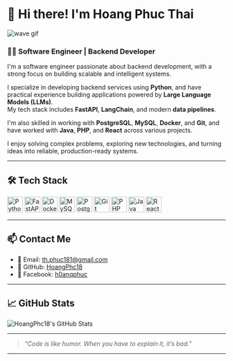 # 👋 Hi there! I'm Hoang Phuc Thai

![wave gif](https://user-images.githubusercontent.com/18350557/176309783-0785949b-9127-417c-8b55-ab5a4333674e.gif)

### 👨‍💻 Software Engineer | Backend Developer

I'm a software engineer passionate about backend development, with a strong focus on building scalable and intelligent systems.

I specialize in developing backend services using **Python**, and have practical experience building applications powered by **Large Language Models (LLMs)**.  
My tech stack includes **FastAPI**, **LangChain**, and modern **data pipelines**.

I'm also skilled in working with **PostgreSQL**, **MySQL**, **Docker**, and **Git**, and have worked with **Java**, **PHP**, and **React** across various projects.

I enjoy solving complex problems, exploring new technologies, and turning ideas into reliable, production-ready systems.

---

## 🛠️ Tech Stack

<p align="left">
  <a href="https://www.python.org/" target="_blank"><img src="https://raw.githubusercontent.com/danielcranney/readme-generator/main/public/icons/skills/python-colored.svg" width="36" height="36" alt="Python" /></a>
  <a href="https://fastapi.tiangolo.com/" target="_blank"><img src="https://cdn.worldvectorlogo.com/logos/fastapi-1.svg" width="36" height="36" alt="FastAPI" /></a>
  <a href="https://www.docker.com/" target="_blank"><img src="https://raw.githubusercontent.com/danielcranney/readme-generator/main/public/icons/skills/docker-colored.svg" width="36" height="36" alt="Docker" /></a>
  <a href="https://www.mysql.com/" target="_blank"><img src="https://raw.githubusercontent.com/danielcranney/readme-generator/main/public/icons/skills/mysql-colored.svg" width="36" height="36" alt="MySQL" /></a>
  <a href="https://www.postgresql.org/" target="_blank"><img src="https://raw.githubusercontent.com/danielcranney/readme-generator/main/public/icons/skills/postgresql-colored.svg" width="36" height="36" alt="PostgreSQL" /></a>
  <a href="https://git-scm.com/" target="_blank"><img src="https://raw.githubusercontent.com/danielcranney/readme-generator/main/public/icons/skills/git-colored.svg" width="36" height="36" alt="Git" /></a>
  <a href="https://www.php.net/" target="_blank"><img src="https://raw.githubusercontent.com/danielcranney/readme-generator/main/public/icons/skills/php-colored.svg" width="36" height="36" alt="PHP" /></a>
  <a href="https://www.oracle.com/java/" target="_blank"><img src="https://raw.githubusercontent.com/danielcranney/readme-generator/main/public/icons/skills/java-colored.svg" width="36" height="36" alt="Java" /></a>
  <a href="https://reactjs.org/" target="_blank"><img src="https://raw.githubusercontent.com/danielcranney/readme-generator/main/public/icons/skills/react-colored.svg" width="36" height="36" alt="React" /></a>
</p>

---

## 📫 Contact Me

- 📧 Email: [th.phuc181@gmail.com](mailto:th.phuc181@gmail.com)
- 🐙 GitHub: [HoangPhc18](https://github.com/HoangPhc18)
- 📘 Facebook: [h0anqphuc](https://www.facebook.com/h0anqphuc)

---

## 📈 GitHub Stats

![HoangPhc18's GitHub Stats](https://github-readme-stats.vercel.app/api?username=HoangPhc18&show_icons=true&theme=radical)

---

> *“Code is like humor. When you have to explain it, it’s bad.”*

---
